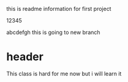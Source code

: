 this is readme information for first project

12345

abcdefgh this is going to new branch

# header

This class is hard for me now but i will learn it 
